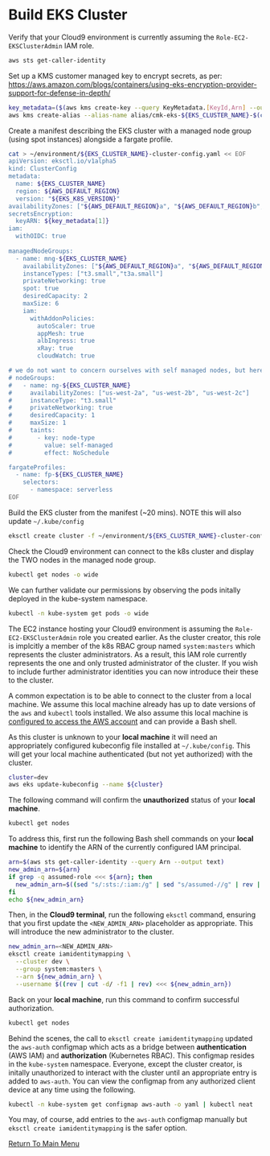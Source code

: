 # Build EKS Cluster

Verify that your Cloud9 environment is currently assuming the `Role-EC2-EKSClusterAdmin` IAM role.
```bash
aws sts get-caller-identity
```

Set up a KMS customer managed key to encrypt secrets, as per: https://aws.amazon.com/blogs/containers/using-eks-encryption-provider-support-for-defense-in-depth/
```bash
key_metadata=($(aws kms create-key --query KeyMetadata.[KeyId,Arn] --output text)) # [0]=KeyId [1]=Arn
aws kms create-alias --alias-name alias/cmk-eks-${EKS_CLUSTER_NAME}-$(cut -c-8 <<< ${key_metadata[0]}) --target-key-id ${key_metadata[1]}
```

Create a manifest describing the EKS cluster with a managed node group (using spot instances) alongside a fargate profile.
```bash
cat > ~/environment/${EKS_CLUSTER_NAME}-cluster-config.yaml << EOF
apiVersion: eksctl.io/v1alpha5
kind: ClusterConfig
metadata:
  name: ${EKS_CLUSTER_NAME}
  region: ${AWS_DEFAULT_REGION}
  version: "${EKS_K8S_VERSION}"
availabilityZones: ["${AWS_DEFAULT_REGION}a", "${AWS_DEFAULT_REGION}b", "${AWS_DEFAULT_REGION}c"]
secretsEncryption:
  keyARN: ${key_metadata[1]}
iam:
  withOIDC: true
  
managedNodeGroups:
  - name: mng-${EKS_CLUSTER_NAME}
    availabilityZones: ["${AWS_DEFAULT_REGION}a", "${AWS_DEFAULT_REGION}b", "${AWS_DEFAULT_REGION}c"]
    instanceTypes: ["t3.small","t3a.small"]
    privateNetworking: true
    spot: true
    desiredCapacity: 2
    maxSize: 6
    iam:
      withAddonPolicies:
        autoScaler: true
        appMesh: true
        albIngress: true
        xRay: true
        cloudWatch: true

# we do not want to concern ourselves with self managed nodes, but here's how eksctl handles them
# nodeGroups:
#   - name: ng-${EKS_CLUSTER_NAME}
#     availabilityZones: ["us-west-2a", "us-west-2b", "us-west-2c"]
#     instanceType: "t3.small"
#     privateNetworking: true
#     desiredCapacity: 1
#     maxSize: 1
#     taints:
#       - key: node-type
#         value: self-managed
#         effect: NoSchedule

fargateProfiles:
  - name: fp-${EKS_CLUSTER_NAME}
    selectors:
      - namespace: serverless
EOF
```

Build the EKS cluster from the manifest (~20 mins). NOTE this will also update `~/.kube/config`
```bash
eksctl create cluster -f ~/environment/${EKS_CLUSTER_NAME}-cluster-config.yaml 
```

Check the Cloud9 environment can connect to the k8s cluster and display the TWO nodes in the managed node group.
```bash
kubectl get nodes -o wide
```

We can further validate our permissions by observing the pods initally deployed in the kube-system namespace.
```bash
kubectl -n kube-system get pods -o wide
```

The EC2 instance hosting your Cloud9 environment is assuming the `Role-EC2-EKSClusterAdmin` role you created earlier.
As the cluster creator, this role is implcitly a member of the k8s RBAC group named `system:masters` which represents the cluster administrators.
As a result, this IAM role currently represents the one and only trusted administrator of the cluster.
If you wish to include further administrator identities you can now introduce their these to the cluster.

A common expectation is to be able to connect to the cluster from a local machine.
We assume this local machine already has up to date versions of the `aws` and `kubectl` tools installed.
We also assume this local machine is [configured to access the AWS account](https://docs.aws.amazon.com/cli/latest/userguide/cli-chap-configure.html) and can provide a Bash shell.

As this cluster is unknown to your **local machine** it will need an appropriately configured kubeconfig file installed at `~/.kube/config`.
This will get your local machine authenticated (but not yet authorized) with the cluster.
```bash
cluster=dev
aws eks update-kubeconfig --name ${cluster}
```

The following command will confirm the **unauthorized** status of your **local machine**.
```bash
kubectl get nodes
```

To address this, first run the following Bash shell commands on your **local machine** to identify the ARN of the currently configured IAM principal.
```bash
arn=$(aws sts get-caller-identity --query Arn --output text)
new_admin_arn=${arn}
if grep -q assumed-role <<< ${arn}; then
  new_admin_arn=$((sed "s/:sts:/:iam:/g" | sed "s/assumed-//g" | rev | cut -d/ -f2- | rev) <<< ${arn})
fi
echo ${new_admin_arn}
```

Then, in the **Cloud9 terminal**, run the following `eksctl` command, ensuring that you first update the `<NEW_ADMIN_ARN>` placeholder as appropriate.
This will introduce the new administrator to the cluster.
```bash
new_admin_arn=<NEW_ADMIN_ARN>
eksctl create iamidentitymapping \
  --cluster dev \
  --group system:masters \
  --arn ${new_admin_arn} \
  --username $((rev | cut -d/ -f1 | rev) <<< ${new_admin_arn})
```

Back on your **local machine**, run this command to confirm successful authorization.
```bash
kubectl get nodes
```

Behind the scenes, the call to `eksctl create iamidentitymapping` updated the `aws-auth` configmap which acts as a bridge between **authentication** (AWS IAM) and **authorization** (Kubernetes RBAC).
This configmap resides in the `kube-system` namespace.
Everyone, except the cluster creator, is initally unauthorized to interact with the cluster until an appropriate entry is added to `aws-auth`.
You can view the configmap from any authorized client device at any time using the following.
```bash
kubectl -n kube-system get configmap aws-auth -o yaml | kubectl neat
```

You may, of course, add entries to the `aws-auth` configmap manually but `eksctl create iamidentitymapping` is the safer option.

[Return To Main Menu](/README.md)
